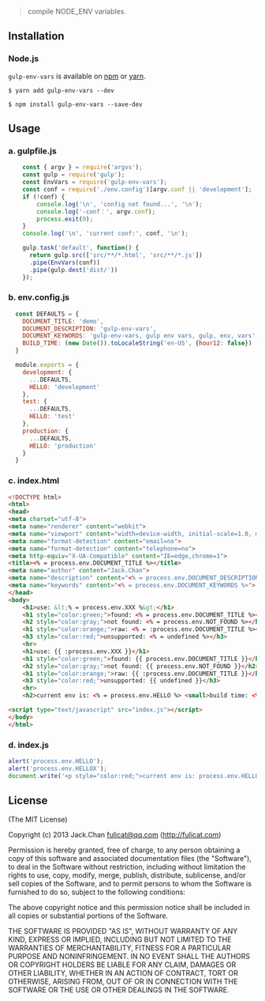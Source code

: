 

> compile NODE_ENV variables.


## Installation

### Node.js

`gulp-env-vars` is available on [npm](http://npmjs.org) or [yarn](https://yarnpkg.com).

    $ yarn add gulp-env-vars --dev
    
    $ npm install gulp-env-vars --save-dev

## Usage

### a. gulpfile.js

```js
    const { argv } = require('argvs');
    const gulp = require('gulp');
    const EnvVars = require('gulp-env-vars');
    const conf = require('./env.config')[argv.conf || 'development'];
    if (!conf) {
        console.log('\n', 'config not found...', '\n');
        console.log('-conf：', argv.conf);
        process.exit(0);
    }
    console.log('\n', 'current conf:', conf, '\n');

    gulp.task('default', function() {
      return gulp.src(['src/**/*.html', 'src/**/*.js'])
      .pipe(EnvVars(conf))
      .pipe(gulp.dest('dist/'))
    });

```



### b. env.config.js

```js
  const DEFAULTS = {
    DOCUMENT_TITLE: 'demo',
    DOCUMENT_DESCRIPTION: 'gulp-env-vars',
    DOCUMENT_KEYWORDS: 'gulp-env-vars, gulp env vars, gulp, env, vars',
    BUILD_TIME: (new Date()).toLocaleString('en-US', {hour12: false})
  }

  module.exports = {
    development: {
      ...DEFAULTS,
      HELLO: 'development'
    },
    test: {
      ...DEFAULTS,
      HELLO: 'test'
    },
    production: {
      ...DEFAULTS,
      HELLO: 'production'
    }
  }
```

### c. index.html

```html
<!DOCTYPE html>
<html>
<head>
<meta charset="utf-8">
<meta name="renderer" content="webkit">
<meta name="viewport" content="width=device-width, initial-scale=1.0, maximum-scale=1.0, user-scalable=0">
<meta name="format-detection" content="email=no">
<meta name="format-detection" content="telephone=no">
<meta http-equiv="X-UA-Compatible" content="IE=edge,chrome=1">
<title><% = process.env.DOCUMENT_TITLE %></title>
<meta name="author" content="Jack.Chan">
<meta name="description" content="<% = process.env.DOCUMENT_DESCRIPTION %>">
<meta name="keywords" content="<% = process.env.DOCUMENT_KEYWORDS %>">
</head>
<body>
	<h1>use: &lt;% = process.env.XXX %&gt;</h1>
	<h1 style="color:green;">found: <% = process.env.DOCUMENT_TITLE %></h1>
	<h2 style="color:gray;">not found: <% = process.env.NOT_FOUND %></h2>
	<h1 style="color:orange;">raw: <% = :process.env.DOCUMENT_TITLE %></h1>
	<h3 style="color:red;">unsupported: <% = undefined %></h3>
	<hr>
	<h1>use: {{ :process.env.XXX }}</h1>
	<h1 style="color:green;">found: {{ process.env.DOCUMENT_TITLE }}</h1>
	<h2 style="color:gray;">not found: {{ process.env.NOT_FOUND }}</h2>
	<h1 style="color:orange;">raw: {{ :process.env.DOCUMENT_TITLE }}</h1>
	<h3 style="color:red;">unsupported: {{ undefined }}</h3>
	<hr>
	<h2>current env is: <% = process.env.HELLO %> <small>build time: <%=process.env.BUILD_TIME%></small></h2>

<script type="text/javascript" src="index.js"></script>
</body>
</html>

```

### d. index.js

```js
alert('process.env.HELLO');
alert('process.env.HELLOX');
document.write('<p style="color:red;">current env is: process.env.HELLO <small>build time: process.env.BUILD_TIME</small></p>');

```


## License

(The MIT License)

Copyright (c) 2013 Jack.Chan <fulicat@qq.com> (http://fulicat.com)

Permission is hereby granted, free of charge, to any person obtaining a copy
of this software and associated documentation files (the "Software"), to deal
in the Software without restriction, including without limitation the rights
to use, copy, modify, merge, publish, distribute, sublicense, and/or sell
copies of the Software, and to permit persons to whom the Software is
furnished to do so, subject to the following conditions:

The above copyright notice and this permission notice shall be included in
all copies or substantial portions of the Software.

THE SOFTWARE IS PROVIDED "AS IS", WITHOUT WARRANTY OF ANY KIND, EXPRESS OR
IMPLIED, INCLUDING BUT NOT LIMITED TO THE WARRANTIES OF MERCHANTABILITY,
FITNESS FOR A PARTICULAR PURPOSE AND NONINFRINGEMENT. IN NO EVENT SHALL THE
AUTHORS OR COPYRIGHT HOLDERS BE LIABLE FOR ANY CLAIM, DAMAGES OR OTHER
LIABILITY, WHETHER IN AN ACTION OF CONTRACT, TORT OR OTHERWISE, ARISING FROM,
OUT OF OR IN CONNECTION WITH THE SOFTWARE OR THE USE OR OTHER DEALINGS IN
THE SOFTWARE.